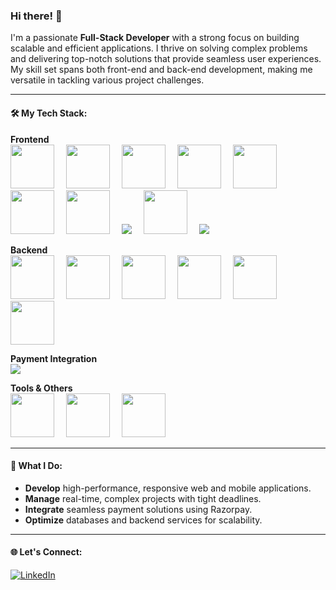 ### Hi there! 👋

I'm a passionate **Full-Stack Developer** with a strong focus on building scalable and efficient applications. I thrive on solving complex problems and delivering top-notch solutions that provide seamless user experiences. My skill set spans both front-end and back-end development, making me versatile in tackling various project challenges.

---

#### 🛠️ My Tech Stack:

**Frontend**  
<span style="display:inline-block;margin-right:15px"><img width="70px" height="70px" src="https://cdn.jsdelivr.net/gh/devicons/devicon@latest/icons/html5/html5-original.svg" /></span>
<span style="display:inline-block;margin-right:15px"><img width="70px" height="70px" src="https://cdn.jsdelivr.net/gh/devicons/devicon@latest/icons/css3/css3-original.svg" /></span>
<span style="display:inline-block;margin-right:15px"><img width="70px" height="70px" src="https://cdn.jsdelivr.net/gh/devicons/devicon@latest/icons/javascript/javascript-original.svg" /></span>
<span style="display:inline-block;margin-right:15px"><img width="70px" height="70px" src="https://cdn.jsdelivr.net/gh/devicons/devicon@latest/icons/typescript/typescript-original.svg" /></span>
<span style="display:inline-block;margin-right:15px"><img width="70px" height="70px" src="https://cdn.jsdelivr.net/gh/devicons/devicon@latest/icons/react/react-original.svg"/></span>
<span style="display:inline-block;margin-right:15px"><img width="70px" height="70px" src="https://cdn.jsdelivr.net/gh/devicons/devicon@latest/icons/tailwindcss/tailwindcss-original.svg" /></span>
<span style="display:inline-block;margin-right:15px"><img width="70px" height="70px" src="https://cdn.jsdelivr.net/gh/devicons/devicon@latest/icons/redux/redux-original.svg" /></span>
<span style="display:inline-block;margin-right:15px"><img src="https://img.shields.io/badge/React_Query-FF4154?style=for-the-badge&logo=react-query&logoColor=white"/></span>
<span style="display:inline-block;margin-right:15px"><img width="70px" height="70px" src="https://cdn.jsdelivr.net/gh/devicons/devicon@latest/icons/nextjs/nextjs-original.svg" /></span>
<span style="display:inline-block;margin-right:15px"><img src="https://img.shields.io/badge/React_Native-61DAFB?style=for-the-badge&logo=react&logoColor=black"/></span>

**Backend**  
<span style="display:inline-block;margin-right:15px"><img width="70px" height="70px" src="https://cdn.jsdelivr.net/gh/devicons/devicon@latest/icons/nodejs/nodejs-original-wordmark.svg" /></span>
<span style="display:inline-block;margin-right:15px"><img width="70px" height="70px" src="https://cdn.jsdelivr.net/gh/devicons/devicon@latest/icons/express/express-original-wordmark.svg" /></span>
<span style="display:inline-block;margin-right:15px"><img width="70px" height="70px" src="https://cdn.jsdelivr.net/gh/devicons/devicon@latest/icons/go/go-original-wordmark.svg" /></span>
<span style="display:inline-block;margin-right:15px"><img width="70px" height="70px" src="https://cdn.jsdelivr.net/gh/devicons/devicon@latest/icons/mongodb/mongodb-original-wordmark.svg" /></span>
<span style="display:inline-block;margin-right:15px"><img width="70px" height="70px" src="https://cdn.jsdelivr.net/gh/devicons/devicon@latest/icons/prisma/prisma-original-wordmark.svg" /></span>
<span style="display:inline-block;margin-right:15px"><img width="70px" height="70px" src="https://cdn.jsdelivr.net/gh/devicons/devicon@latest/icons/socketio/socketio-original-wordmark.svg" /></span>

**Payment Integration**  
<span style="display:inline-block;margin-right:15px"><img src="https://img.shields.io/badge/Razorpay-02042B?style=for-the-badge&logo=razorpay&logoColor=white"/></span>

**Tools & Others**  
<span style="display:inline-block;margin-right:15px"><img width="70px" height="70px" src="https://cdn.jsdelivr.net/gh/devicons/devicon@latest/icons/git/git-original-wordmark.svg" /></span>
<span style="display:inline-block;margin-right:15px"><img width="70px" height="70px"  src="https://cdn.jsdelivr.net/gh/devicons/devicon@latest/icons/postman/postman-plain-wordmark.svg" /></span>
<span style="display:inline-block;margin-right:15px"><img width="70px" height="70px" src="https://cdn.jsdelivr.net/gh/devicons/devicon@latest/icons/vscode/vscode-original-wordmark.svg" /></span>

---

#### 🚀 What I Do:
- **Develop** high-performance, responsive web and mobile applications.
- **Manage** real-time, complex projects with tight deadlines.
- **Integrate** seamless payment solutions using Razorpay.
- **Optimize** databases and backend services for scalability.

---

#### 🌐 Let's Connect:
[![LinkedIn](https://img.shields.io/badge/LinkedIn-0A66C2?style=for-the-badge&logo=linkedin&logoColor=white)](https://www.linkedin.com/in/shaik-rahuman-76a0941b9/)
